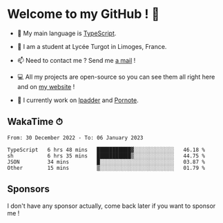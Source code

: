 # Welcome to my GitHub ! 🌃

- 🔭 My main language is [TypeScript](https://www.typescriptlang.org/).

- 🌱 I am a student at Lycée Turgot in Limoges, France.

- 📫 Need to contact me ? Send me <a href="mailto:mikkel@milescode.dev">a mail</a> !

- 💻 All my projects are open-source so you can see them all right here and on <a href="https://www.vexcited.ml">my website</a> !

- 👀 I currently work on [lpadder](https://github.com/Vexcited/lpadder) and [Pornote](https://github.com/Vexcited/Pornote).

## WakaTime ⏱

<!--START_SECTION:waka-->

```text
From: 30 December 2022 - To: 06 January 2023

TypeScript   6 hrs 48 mins   ███████████▓░░░░░░░░░░░░░   46.18 %
sh           6 hrs 35 mins   ███████████▒░░░░░░░░░░░░░   44.75 %
JSON         34 mins         █░░░░░░░░░░░░░░░░░░░░░░░░   03.87 %
Other        15 mins         ▒░░░░░░░░░░░░░░░░░░░░░░░░   01.79 %
```

<!--END_SECTION:waka-->

## Sponsors

I don't have any sponsor actually, come back later if you want to sponsor me !
